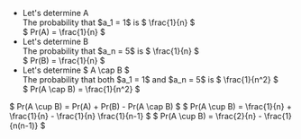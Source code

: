 <ul>
    <li> Let's determine A <br/> 
    The probability that $a_1 = 1$ is $ \frac{1}{n} $ <br/> 
    $ Pr(A) = \frac{1}{n} $
    <li> Let's determine B <br/> 
    The probability that $a_n = 5$ is $ \frac{1}{n} $ <br/> 
    $ Pr(B) = \frac{1}{n} $
    <li> Let's determine $ A \cap B $ <br/> 
    The probability that both $a_1 = 1$ and $a_n = 5$ is $ \frac{1}{n^2} $ <br/> 
    $ Pr(A \cap B) = \frac{1}{n^2} $
</ul>
$ Pr(A \cup B) = Pr(A) + Pr(B) - Pr(A \cap B) $ 
$ Pr(A \cup B) = \frac{1}{n} + \frac{1}{n} - \frac{1}{n} \frac{1}{n-1} $ 
$ Pr(A \cup B) = \frac{2}{n} - \frac{1}{n(n-1)} $
